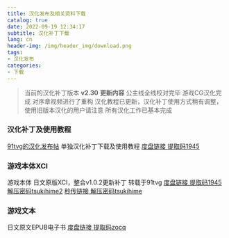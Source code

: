 ```yaml
---
title: 汉化发布及相关资料下载
catalog: true
date: 2022-09-19 12:34:17
subtitle: 汉化补丁下载
lang: cn
header-img: /img/header_img/download.png
tags:
- 汉化发布
categories:
- 下载
---
```


>当前的汉化补丁版本
 **v2.30**
 **更新内容**
 公主线全线校对完毕
 游戏CG汉化完成
 对序章视频进行了重构
 汉化教程已更新，汉化补丁使用方式稍有调整，使用旧版本汉化的用户请注意
 所有汉化工作已基本完成

### 汉化补丁及使用教程

[91tvg的汉化发布帖](https://www.91tvg.com/thread-260813-1-1.html)
单独汉化补丁下载及使用教程
[度盘链接 提取码1945](https://pan.baidu.com/s/1J_kjExZTESmNWPqkeEUGdw)

### 游戏本体XCI
游戏本体 日文原版XCI，整合v1.0.2更新补丁 转载于91tvg
[度盘链接 提取码1945 解压密码tsukihime2](https://pan.baidu.com/s/1IV6-GrwQcuvWgBc_wOAe4A)
[秒传链接 解压密码tsukihime](https://www.aliyundrive.com/s/EfCvMzRj1b6)

### 游戏文本
日文原文EPUB电子书
[度盘链接 提取码zocq](https://pan.baidu.com/s/1rzHcCNs-fP3FNRH3Ldv3mQ)


